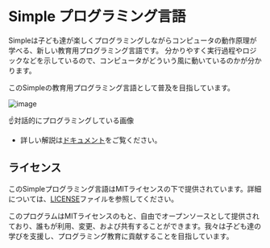 # Simple プログラミング言語
Simpleは子ども達が楽しくプログラミングしながらコンピュータの動作原理が学べる、新しい教育用プログラミング言語です。
分かりやすく実行過程やロジックなどを示しているので、コンピュータがどういう風に動いているのかが分かります。

このSimpleの教育用プログラミング言語として普及を目指しています。

![image](https://github.com/KajizukaTaichi/Simple-Programing-Language/assets/122075081/bb5b3e4e-7c07-4664-941a-db3f48332a50)

☝対話的にプログラミングしている画像

- 詳しい解説は[ドキュメント](https://github.com/KajizukaTaichi/Simple-Programing-Language/wiki/%E3%83%89%E3%82%AD%E3%83%A5%E3%83%A1%E3%83%B3%E3%83%88)をご覧ください。
## ライセンス
このSimpleプログラミング言語はMITライセンスの下で提供されています。詳細については、[LICENSE](LICENSE)ファイルを参照してください。


 
このプログラムはMITライセンスのもと、自由でオープンソースとして提供されており、誰もが利用、変更、および共有することができます。我々は子ども達の学びを支援し、プログラミング教育に貢献することを目指しています。
